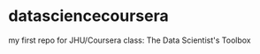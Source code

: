 datasciencecoursera
===================

my first repo for JHU/Coursera class: The Data Scientist's Toolbox
